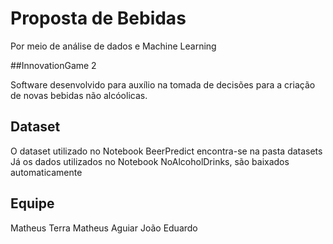 # Proposta de Bebidas

Por meio de análise de dados e Machine Learning

##InnovationGame 2 

Software desenvolvido para auxílio na tomada de decisões para a criação de novas bebidas não alcóolicas. 

## Dataset

O dataset utilizado no Notebook BeerPredict encontra-se na pasta datasets
Já os dados utilizados no Notebook NoAlcoholDrinks, são baixados automaticamente

## Equipe

Matheus Terra
Matheus Aguiar
João Eduardo


